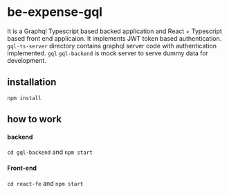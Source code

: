# be-expense-gql

It is a Graphql Typescript based backed application and React + Typescript  based front end applicaion. It implements JWT token based authentication.
`gql-ts-server` directory contains graphql server code with authentication implemented. `gql`
`gql-backend` is mock server to serve dummy data for development.

## installation
`npm install`

## how to work
#### backend 
`cd gql-backend` 
and 
`npm start`


#### Front-end
`cd react-fe` and `npm start`
